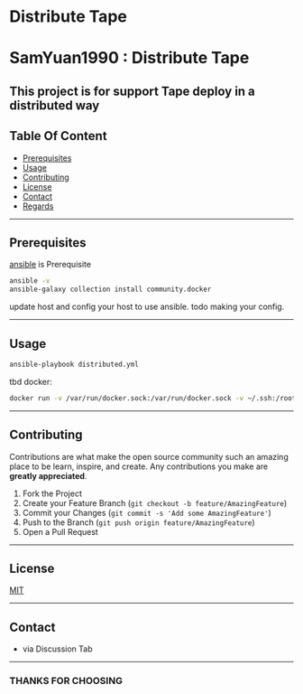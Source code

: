 # Distribute Tape

# SamYuan1990 : Distribute Tape

## This project is for support Tape deploy in a distributed way

## Table Of Content

* [Prerequisites](#prerequisites)
* [Usage](#usage)
* [Contributing](#contributing)
* [License](#license)
* [Contact](#contact)
* [Regards](#thanks-for-choosing)

---
## Prerequisites

[ansible](https://command-not-found.com/ansible) is Prerequisite
```bash
ansible -v
ansible-galaxy collection install community.docker
```
update host and config your host to use ansible.
todo
making your config.

---

## Usage

```bash
ansible-playbook distributed.yml
```

tbd docker:
```bash 
docker run -v /var/run/docker.sock:/var/run/docker.sock -v ~/.ssh:/root/.ssh -v $PWD:/home --network=host tapedistribute:latest ansible-playbook distributed.yml
```

---
## Contributing
Contributions are what make the open source community such an amazing place to be learn, inspire, and create. Any contributions you make are **greatly appreciated**.

1. Fork the Project
2. Create your Feature Branch (`git checkout -b feature/AmazingFeature`)
3. Commit your Changes (`git commit -s 'Add some AmazingFeature'`)
4. Push to the Branch (`git push origin feature/AmazingFeature`)
5. Open a Pull Request

---
## License
[MIT](https://github.com/SamYuan1990/distributedtape/blob/main/LICENSE)

---
## Contact
* via Discussion Tab
---

### THANKS FOR CHOOSING
